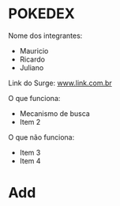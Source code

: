 # POKEDEX

Nome dos integrantes: 
- Mauricio
- Ricardo
- Juliano

Link do Surge: www.link.com.br

O que funciona:
- Mecanismo de busca
- Item 2

O que não funciona: 
- Item 3
- Item 4

# Add
